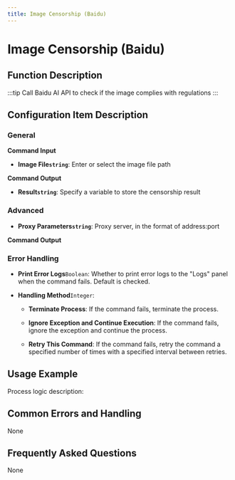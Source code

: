 ```yaml
---
title: Image Censorship (Baidu)
---
```


# Image Censorship (Baidu)

## Function Description

:::tip 
Call Baidu AI API to check if the image complies with regulations
:::

## Configuration Item Description

### General

**Command Input**

- **Image File`string`**: Enter or select the image file path


**Command Output**

- **Result`string`**: Specify a variable to store the censorship result

### Advanced

- **Proxy Parameters`string`**: Proxy server, in the format of address:port


**Command Output**

### Error Handling

- **Print Error Logs**`Boolean`: Whether to print error logs to the "Logs" panel when the command fails. Default is checked. 

- **Handling Method**`Integer`:

    - **Terminate Process**: If the command fails, terminate the process.

    - **Ignore Exception and Continue Execution**: If the command fails, ignore the exception and continue the process.

    - **Retry This Command**: If the command fails, retry the command a specified number of times with a specified interval between retries.

## Usage Example

Process logic description:

## Common Errors and Handling

None

## Frequently Asked Questions

None

